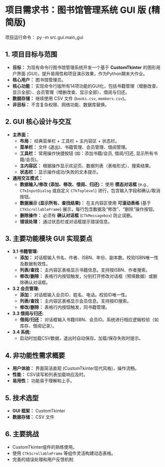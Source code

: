 # 项目需求书：图书馆管理系统 GUI 版 (精简版)

项目运行命令：
py -m src.gui.main_gui

## 1. 项目目标与范围

* **目标：** 为现有命令行图书馆管理系统开发一个基于 **CustomTkinter** 的图形用户界面 (GUI)，提升易用性和项目演示效果，作为Python期末大作业。
* **核心用户：** 图书馆管理员。
* **核心功能：** 实现命令行版所有14项功能的GUI化，包括书籍管理（增删改查、显示全部）、会员管理（增删改查、显示全部）、借阅与归还。
* **数据存储：** 继续使用 CSV 文件 (`books.csv`, `members.csv`)。
* **非目标：** 不含复杂权限、网络功能、数据库替换。

## 2. GUI 核心设计与交互

* **主界面：**
  * **布局：** 经典菜单栏 + 工具栏 + 主内容区 + 状态栏。
  * **菜单栏：** 文件 (退出)、书籍管理、会员管理、借阅管理。
  * **工具栏：** 常用操作快捷按钮 (如：添加书籍/会员, 借阅/归还, 显示所有书籍/会员)。
  * **主内容区：** 根据操作显示欢迎页、数据列表（表格形式）、搜索结果。
  * **状态栏：** 显示操作成功/失败的文本提示。
* **通用交互模式：**
  * **数据输入/修改 (添加、修改、借阅、归还)：** 使用 **模态对话框** (e.g., `CTkInputDialog` 或自定义 `CTkToplevel`) 进行，包含输入字段和确认/取消按钮。
  * **数据展示 (显示所有、查找结果)：** 在主内容区使用 **可滚动表格** (基于 `CTkScrollableFrame`) 展示，每行包含数据及“修改”、“删除”操作按钮。
  * **删除操作：** 必须有 **确认对话框** (`CTkMessagebox`) 防止误删。
  * **错误处理：** 通过状态栏或对话框提示错误信息。

## 3. 主要功能模块 GUI 实现要点

* **3.1 书籍管理:**
  * **添加：** 对话框输入书名、作者、ISBN、年份、副本数。校验ISBN唯一性及数据有效性。
  * **列表/查找：** 主内容区表格显示书籍信息。支持按ISBN、作者搜索。
  * **修改/删除：** 表格行内按钮触发，分别打开修改对话框（预填数据）或删除确认对话框。
* **3.2 会员管理:**
  * **添加：** 对话框输入会员ID、姓名、电话。校验ID唯一性。
  * **列表/查找：** 主内容区表格显示会员信息。支持按ID搜索。
  * **修改/删除：** 表格行内按钮触发，同书籍管理。
* **3.3 借阅与归还:**
  * **借阅/归还：** 对话框输入书籍ISBN、会员ID。系统进行相应逻辑校验（如库存、借阅记录）。
* **3.4 系统:**
  * 启动时加载CSV数据，退出时自动保存。加载/保存失败时提示。

## 4. 非功能性需求概要

* **用户体验：** 界面简洁直观 (CustomTkinter现代风格)，操作流畅。
* **性能：** CSV读写和列表加载响应及时。
* **易用性：** 功能易于理解和上手。

## 5. 技术选型

* **GUI 框架：** CustomTkinter
* **数据存储：** CSV 文件

## 6. 主要挑战

* CustomTkinter组件的熟练使用。
* 使用 `CTkScrollableFrame` 等组件灵活构建动态表格。
* 完善的错误处理和用户反馈机制
